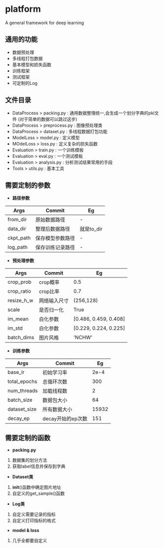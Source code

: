 # platform
A general framework for deep learning

## 通用的功能
* 数据预处理
* 多线程打包数据
* 基本模型和损失函数
* 训练框架
* 测试框架
* 可定制的Log


## 文件目录
* DataProcess > packing.py     : 通用数据整理统一,会生成一个划分字典的pkl文件   (对于简单的数据可以跳过这步)
* DataProcess > preprocess.py  : 图像预处理类
* DataProcess > dataset.py     : 多线程数据打包功能
* ModelLoss   > model.py       : 定义模型
* MOdelLoss   > loss.py        : 定义复杂的损失函数
* Evaluation  > train.py       : 一个训练模板
* Evaluation  > eval.py        : 一个测试模板
* Evaluation  > analysis.py    : 分析测试结果常用的手段
* Tools       > utils.py       : 基本工具


## 需要定制的参数
* **路径参数**

|Args|Commit|Eg|
|--|--|--|
|from_dir|原始数据路径|-|
|data_dir|整理后数据路径|就是to_dir|
|ckpt_path|保存模型参数路径|-|
|log_path|保存训练记录路径|-|

* **预处理参数**

|Args|Commit|Eg|
|--|--|--|
|crop_prob|crop概率|0.5|
|crop_ratio|crop比率|0.7|
|resize_h_w|网络输入尺寸|(256,128)|
|scale|是否归一化|True|
|im_mean|白化参数|[0.486, 0.459, 0.408]|
|im_std|白化参数|[0.229, 0.224, 0.225]|
|batch_dims|图片风格|'NCHW'|

* **训练参数**

|Args|Commit|Eg|
|--|--|--|
|base_lr|初始学习率|2e-4|
|total_epochs|总循环次数|300|
|num_threads|加载线程数|2|
|batch_size|数据包大小|64|
|dataset_size|所有数据大小|15932|
|decay_ep|decay开始的ep次数|151|



## 需要定制的函数
* **packing.py**
1. 数据集的划分方法
2. 获取label信息并保存到字典

* **Dataset类**
1. __init__()函数中确定图片地址
2. 自定义的get_sample()函数

* **Log类**
1. 自定义需要记录的指标
2. 自定义打印指标的格式

* **model & loss**
1. 几乎全都要自定义